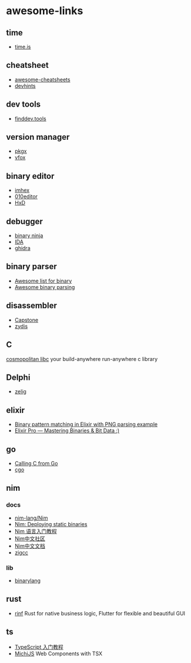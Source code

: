 # awesome-links

## time

- [time.is](https://time.is/)

## cheatsheet

- [awesome-cheatsheets](https://github.com/jwasham/coding-interview-university/tree/main/extras/cheat%20sheets)
- [devhints](https://devhints.io/)

## dev tools

- [finddev.tools](https://finddev.tools/)

## version manager

- [pkgx](https://pkgx.sh/)
- [vfox](https://github.com/version-fox/vfox.git)

## binary editor

- [imhex](https://imhex.werwolv.net/)
- [010editor](https://www.sweetscape.com/010editor/)
- [HxD](https://mh-nexus.de/en/hxd/)

## debugger

- [binary ninja](https://binary.ninja/)
- [IDA](https://www.hex-rays.com/products/ida/index.shtml)
- [ghidra](https://ghidra-sre.org/)

## binary parser

- [Awesome list for binary](https://github.com/artpar/awesome-bytecode.git)
- [Awesome binary parsing](https://github.com/dloss/binary-parsing.git)

## disassembler

- [Capstone](https://github.com/aquynh/capstone)
- [zydis](https://zydis.re/)

## C

[cosmopolitan libc](https://justine.lol/cosmopolitan/index.html) your build-anywhere run-anywhere c library

## Delphi

- [zelig](https://zelig.cn/)

## elixir

- [Binary pattern matching in Elixir with PNG parsing example](https://zohaib.me/binary-pattern-matching-in-elixir/)
- [Elixir Pro — Mastering Binaries & Bit Data :)](https://medium.com/blackode/playing-with-elixir-binaries-strings-dd01a40039d5)

## go

- [Calling C from Go](https://ericchiang.github.io/post/cgo/)
- [cgo](https://pkg.go.dev/cmd/cgo)

## nim

### docs

- [nim-lang/Nim](https://github.com/nim-lang/Nim)
- [Nim: Deploying static binaries](https://scripter.co/nim-deploying-static-binaries/)
- [Nim 语言入门教程](https://www.runoob.com/nim/nim-tutorial.html)
- [Nim中文社区](https://nim-cn.com/)
- [Nim中文文档](https://nim-cn.com/docs/nimc.html)
- [zigcc](https://github.com/enthus1ast/zigcc)

### lib

- [binarylang](https://github.com/sealmove/binarylang.git)

## rust

- [rinf](https://github.com/cunarist/rinf.git) Rust for native business logic, Flutter for flexible and beautiful GUI

## ts

- [TypeScript 入门教程](https://ts.xcatliu.com/)
- [MichiJS](https://github.com/michijs/michijs.git) Web Components with TSX
